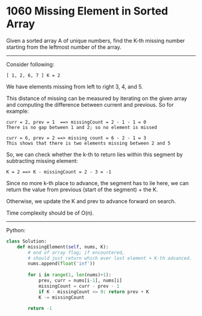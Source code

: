 1060 Missing Element in Sorted Array
====================================

Given a sorted array A of unique numbers, find the K-th missing number starting
from the leftmost number of the array.

---

Consider following:

    [ 1, 2, 6, 7 ] K = 2

We have elements missing from left to right 3, 4, and 5.

This distance of missing can be measured by iterating on the given array and
computing the difference between current and previous. So for example:

    curr = 2, prev = 1  ==> missingCount = 2 - 1 - 1 = 0
    There is no gap between 1 and 2; so no element is missed

    curr = 6, prev = 2 ==> missing count = 6 - 2 - 1 = 3
    This shows that there is two elements missing between 2 and 5

So, we can check whether the k-th to return lies within this segment by
subtracting missing element:

    K = 2 ==> K - missingCount = 2 - 3 = -1

Since no more k-th place to advance, the segment has to lie here, we can return
the value from previous (start of the segment) + the K.

Otherwise, we update the K and prev to advance forward on search.

Time complexity should be of O(n).

---

Python:

```python
class Solution:
    def missingElement(self, nums, K):
        # end of array flag; if encountered, 
        # should just return which ever last element + K-th advanced.
        nums.append(float('inf'))
        
        for i in range(1, len(nums)+1):
            prev, curr = nums[i-1], nums[i]
            missingCount = curr - prev - 1
            if K - missingCount <= 0: return prev + K
            K -= missingCount

        return -1
```

